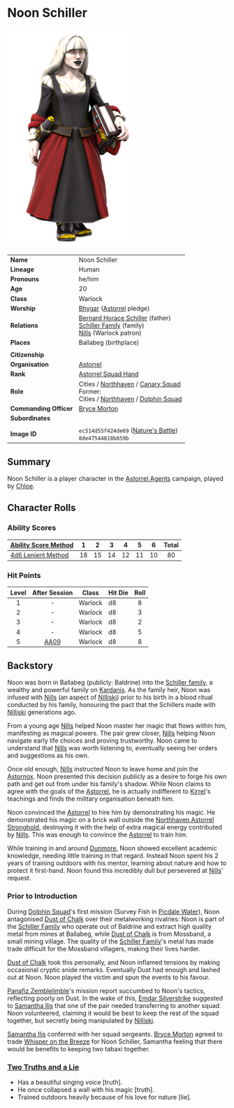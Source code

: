 # Noon Schiller

<img src="https://raw.githubusercontent.com/jesskelsall/astarus-images/main/characters/portraits/8de47544818b859b.png" height="500" />

|||
| --- | --- |
| **Name** | Noon Schiller | character.3
| **Lineage** | Human |
| **Pronouns** | he/him |
| **Age** | 20 |
| **Class** | Warlock |
| **Worship** | [Bhygar](../gods/deities/bhygar.md) ([Astorrel](../organisations/astorrel/astorrel.md) pledge) |
| **Relations** | [Bernard Horace Schiller](bernard-horace-schiller.md) (father)<br>[Schiller Family](../organisations/schiller-family.md) (family)<br>[Nills](nills.md) (Warlock patron) |
| **Places** | Ballabeg (birthplace) |
|||
| **Citizenship** | |
| **Organisation** | [Astorrel](../organisations/astorrel/astorrel.md) |
| **Rank** | [Astorrel Squad Hand](../organisations/astorrel/ranks/astorrel-squad-hand.md) |
| **Role** | Cities / [Northhaven](../places/cities/northhaven.md) / [Canary Squad](../organisations/astorrel/squads/canary-squad.md)<br>Former:<br>Cities / [Northhaven](../places/cities/northhaven.md) / [Dolphin Squad](../organisations/astorrel/squads/dolphin-squad.md) |
| **Commanding Officer** | [Bryce Morton](bryce-morton.md) |
| **Subordinates** | |
|||
| **Image ID** | `ec514d55f424de69` ([Nature's Battle](../mechanics/roleplay/natures-battle.md))<br>`8de47544818b859b` |

## Summary

Noon Schiller is a player character in the [Astorrel Agents](../campaigns/C2-astorrel-agents.md) campaign, played by [Chloe](../players/chloe.md).

## Character Rolls

### Ability Scores

| [Ability Score Method](../mechanics/ability-score-method/ability-score-method.md) | 1 | 2 | 3 | 4 | 5 | 6 | Total |
| --- |:---:|:---:|:---:|:---:|:---:|:---:|:---:|
| [4d6 Lenient Method](../mechanics/ability-score-method/4d6-lenient-method.md) | 18 | 15 | 14 | 12 | 11 | 10 | 80 |

### Hit Points

| Level | After Session | Class | Hit Die | Roll |
|:---:|:---:| --- | --- |:---:|
| 1 | - | Warlock | d8 | 8 |
| 2 | - | Warlock | d8 | 3 |
| 3 | - | Warlock | d8 | 2 |
| 4 | - | Warlock | d8 | 5 |
| 5 | [AA09](../sessions/AA09.md) | Warlock | d8 | 8 |

## Backstory

Noon was born in Ballabeg (publicly: Baldrine) into the [Schiller family](../organisations/schiller-family.md), a wealthy and powerful family on [Kardanis](../places/regions/kardanis.md). As the family heir, Noon was infused with [Nills](nills.md) (an aspect of [Nilliski](nilliski.md)) prior to his birth in a blood ritual conducted by his family, honouring the pact that the Schillers made with [Nilliski](nilliski.md) generations ago.

From a young age [Nills](nills.md) helped Noon master her magic that flows within him, manifesting as magical powers. The pair grew closer, [Nills](nills.md) helping Noon navigate early life choices and proving trustworthy. Noon came to understand that [Nills](nills.md) was worth listening to, eventually seeing her orders and suggestions as his own.

Once old enough, [Nills](nills.md) instructed Noon to leave home and join the [Astornox](../organisations/astornox/astornox.md). Noon presented this decision publicly as a desire to forge his own path and get out from under his family's shadow. While Noon claims to agree with the goals of the [Astorrel](../organisations/astorrel/astorrel.md), he is actually indifferent to [Kirrel](../gods/deities/kirrel.md)'s teachings and finds the military organisation beneath him.

Noon convinced the [Astorrel](../organisations/astorrel/astorrel.md) to hire him by demonstrating his magic. He demonstrated his magic on a brick wall outside the [Northhaven Astorrel Stronghold](../places/strongholds/northhaven-astorrel-stronghold.md), destroying it with the help of extra magical energy contributed by [Nills](nills.md). This was enough to convince the [Astorrel](../organisations/astorrel/astorrel.md) to train him.

While training in and around [Dunmore](../places/cities/dunmore.md), Noon showed excellent academic knowledge, needing little training in that regard. Instead Noon spent his 2 years of training outdoors with his mentor, learning about nature and how to protect it first-hand. Noon found this incredibly dull but persevered at [Nills](nills.md)' request.

### Prior to Introduction

During [Dolphin Squad](../organisations/astorrel/squads/dolphin-squad.md)'s first mission (Survey Fish in [Picdale Water](../places/rivers-lakes/picdale-water.md)), Noon antagonised [Dust of Chalk](dust-of-chalk.md) over their metalworking rivalries: Noon is part of the [Schiller Family](../organisations/schiller-family.md) who operate out of Baldrine and extract high quality metal from mines at Ballabeg, while [Dust of Chalk](dust-of-chalk.md) is from Mossband, a small mining village. The quality of the [Schiller Family](../organisations/schiller-family.md)'s metal has made trade difficult for the Mossband villagers, making their lives harder.

[Dust of Chalk](dust-of-chalk.md) took this personally, and Noon inflamed tensions by making occasional cryptic snide remarks. Eventually Dust had enough and lashed out at Noon. Noon played the victim and spun the events to his favour.

[Panafiz Zemblelimble](panafiz-zemblelimble.md)'s mission report succumbed to Noon's tactics, reflecting poorly on Dust. In the wake of this, [Emdar Silverstrike](emdar-silverstrike.md) suggested to [Samantha Ilis](samantha-ilis.md) that one of the pair needed transferring to another squad. Noon volunteered, claiming it would be best to keep the rest of the squad together, but secretly being manipulated by [Nilliski](nilliski.md).

[Samantha Ilis](samantha-ilis.md) conferred with her squad sergeants. [Bryce Morton](bryce-morton.md) agreed to trade [Whisper on the Breeze](whisper-on-the-breeze.md) for Noon Schiller, Samantha feeling that there would be benefits to keeping two tabaxi together.

### [Two Truths and a Lie](../mechanics/roleplay/two-truths-and-a-lie.md)

- Has a beautiful singing voice [truth].
- He once collapsed a wall with his magic [truth].
- Trained outdoors heavily because of his love for nature [lie].
